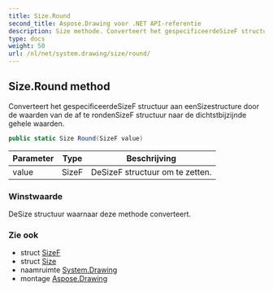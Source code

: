 ```yaml
---
title: Size.Round
second_title: Aspose.Drawing voor .NET API-referentie
description: Size methode. Converteert het gespecificeerdeSizeF structuur aan eenSizestructure door de waarden van de af te rondenSizeF structuur naar de dichtstbijzijnde gehele waarden.
type: docs
weight: 50
url: /nl/net/system.drawing/size/round/
---
```

## Size.Round method

Converteert het gespecificeerdeSizeF structuur aan eenSizestructure door de waarden van de af te rondenSizeF structuur naar de dichtstbijzijnde gehele waarden.

```csharp
public static Size Round(SizeF value)
```

| Parameter | Type | Beschrijving |
| --- | --- | --- |
| value | SizeF | DeSizeF structuur om te zetten. |

### Winstwaarde

DeSize structuur waarnaar deze methode converteert.

### Zie ook

* struct [SizeF](../../sizef/)
* struct [Size](../)
* naamruimte [System.Drawing](../../size/)
* montage [Aspose.Drawing](../../../)



